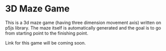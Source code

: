 # 3D Maze Game
This is a 3d maze game (having three dimension movement axis) written on p5js library. The maze itself is automatically generated and the goal is to go from starting point to the finishing point.

Link for this game will be coming soon.
